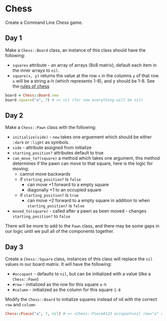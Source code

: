 # Chess

Create a Command Line Chess game.

Day 1
-------

Make a `Chess::Board` class, an instance of this class should have the following:

- `squares` attribute - an array of arrays (8x8 matrix), default each item in the inner arrays to `nil`.
- `square(x, y)` returns the value at the row `x` in the columns `y` of that row. `x` will be a string a-h (which represents 1-8), and y should be 1-8. See the [rules of chess](http://www.chessvariants.com/d.chess/chess.html)

```rb
board = Chess::Board.new
board.square("a", 7) # => nil (for now everything will be nil)
```

Day 2
-------

Make a `Chess::Pawn` class with the following:

- `initialize(side)` - `new` takes one arguement which should be either `:dark` or `:light` as symbols.
- `side` - attribute assigned from initialize
- `starting_position?` attributes default to true
- `can_move_to?(square)` a method which takes one argument, this method determines if the pawn can move to that square, here is the logic for moving:
  - cannot move backwards
  - if `starting_position?` is `false`
    - can move +1 forward to a empty square
    - diagonally +1 to an occupied square
  - if `starting_position?` is `true`
    - can move +2 forward to a empty square in addition to when `starting_position?` is `false`
- `moved_to(square)` - called after a pawn as been moved - changes `starting_position?` to `false`

There will be more to add to the `Pawn` class, and there may be some gaps in our logic until we pull all of the components together.

Day 3
-----

Create a `Chess::Square` class, instances of this class will replace the `nil` values in our board matrix. It will have the following:

- `#occupant` - defaults to `nil`, but can be initialized with a value (like a `Chess::Pawn`)
- `#row` - initialized as the row for this square `a-h`
- `#column` - initialized as the column for this square `1-8`


Modify the `Chess::Board` to initialize squares instead of nil with the correct `row` and `column`

```rb
Chess::Piece("a", 7, nil) # => <Chess::Piece#123 occupant=nil row="a" column=7>
```
